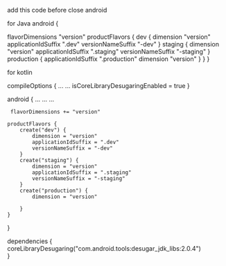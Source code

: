 add this code before close android 
 
 for Java 
android {



   flavorDimensions "version"
    productFlavors {
        dev {
            dimension "version"
            applicationIdSuffix ".dev"
            versionNameSuffix "-dev"
        }
        staging {
            dimension "version"
            applicationIdSuffix ".staging"
            versionNameSuffix "-staging"
        }
        production {
            applicationIdSuffix ".production"
            dimension "version"
        }
}
}

for kotlin

 compileOptions {
        ...
        ...
        isCoreLibraryDesugaringEnabled = true
    }

android {
    ...
    ...
    ...

     flavorDimensions += "version"

    productFlavors {
        create("dev") {
            dimension = "version"
            applicationIdSuffix = ".dev"
            versionNameSuffix = "-dev"
        }
        create("staging") {
            dimension = "version"
            applicationIdSuffix = ".staging"
            versionNameSuffix = "-staging"
        }
        create("production") {
            dimension = "version"
           
        }
    }
}

dependencies {
    coreLibraryDesugaring("com.android.tools:desugar_jdk_libs:2.0.4")  
} 

